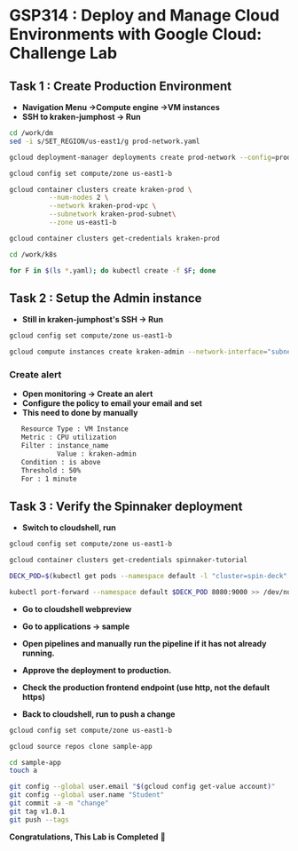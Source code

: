 # GSP314 : Deploy and Manage Cloud Environments with Google Cloud: Challenge Lab

## Task 1 : Create Production Environment
 - **Navigation Menu ->Compute engine ->VM instances** 
 - **SSH to kraken-jumphost -> Run**
 
```bash
cd /work/dm
sed -i s/SET_REGION/us-east1/g prod-network.yaml

gcloud deployment-manager deployments create prod-network --config=prod-network.yaml

gcloud config set compute/zone us-east1-b

gcloud container clusters create kraken-prod \
          --num-nodes 2 \
          --network kraken-prod-vpc \
          --subnetwork kraken-prod-subnet\
          --zone us-east1-b

gcloud container clusters get-credentials kraken-prod

cd /work/k8s

for F in $(ls *.yaml); do kubectl create -f $F; done
```
## Task 2 : Setup the Admin instance
- **Still in kraken-jumphost's SSH -> Run**
  
```bash
gcloud config set compute/zone us-east1-b

gcloud compute instances create kraken-admin --network-interface="subnet=kraken-mgmt-subnet" --network-interface="subnet=kraken-prod-subnet"
```
### Create alert

- **Open monitoring -> Create an alert**
- **Configure the policy to email your email and set**
- **This need to done by manually**
```bash
   Resource Type : VM Instance
   Metric : CPU utilization
   Filter : instance_name
            Value : kraken-admin
   Condition : is above
   Threshold : 50%
   For : 1 minute
```
## Task 3 : Verify the Spinnaker deployment
- **Switch to cloudshell, run**

```bash
gcloud config set compute/zone us-east1-b

gcloud container clusters get-credentials spinnaker-tutorial

DECK_POD=$(kubectl get pods --namespace default -l "cluster=spin-deck" -o jsonpath="{.items[0].metadata.name}")

kubectl port-forward --namespace default $DECK_POD 8080:9000 >> /dev/null &
```
- **Go to cloudshell webpreview**

- **Go to applications -> sample**
 
- **Open pipelines and manually run the pipeline if it has not already running.**

- **Approve the deployment to production.**

- **Check the production frontend endpoint (use http, not the default https)**

- **Back to cloudshell, run to push a change**

```bash
gcloud config set compute/zone us-east1-b

gcloud source repos clone sample-app

cd sample-app
touch a

git config --global user.email "$(gcloud config get-value account)"
git config --global user.name "Student"
git commit -a -m "change"
git tag v1.0.1
git push --tags
```
**Congratulations, This Lab is Completed** 🤩
